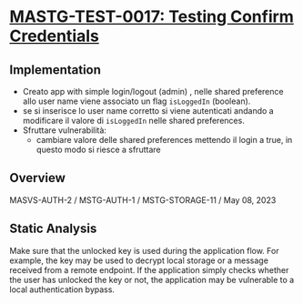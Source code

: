 # [MASTG-TEST-0017: Testing Confirm Credentials](https://mas.owasp.org/MASTG/tests/android/MASVS-AUTH/MASTG-TEST-0017/)

## Implementation

- Creato app with simple login/logout (admin) , nelle shared preference allo user name viene associato un flag `isLoggedIn` (boolean).
- se si inserisce lo user name corretto si viene autenticati andando a modificare il valore di `isLoggedIn` nelle shared preferences.
- Sfruttare vulnerabilità:
    - cambiare valore delle shared preferences mettendo il login a true, in questo modo si riesce a sfruttare

## Overview
MASVS-AUTH-2 / MSTG-AUTH-1 / MSTG-STORAGE-11 / May 08, 2023
## Static Analysis
Make sure that the unlocked key is used during the application flow. For example, the key may be used to decrypt local storage or a message received from a remote endpoint. If the application simply checks whether the user has unlocked the key or not, the application may be vulnerable to a local authentication bypass.